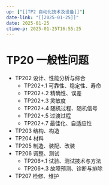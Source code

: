 ```yaml
---
up: ["[[TP2 自动化技术及设备]]"]
date-link: "[[2025-01-25]]"
date: 2025-01-25
ctime-p: 2025-01-25T16:55:25
---
```


# TP20 一般性问题

- TP202 设计、性能分析与综合
	- TP202+.1 可靠性、稳定性、寿命
	- TP202+.2 精确性、误差
	- TP202+.3 灵敏度
	- TP202+.4 随机过程、随机信号
	- TP202+.5 过渡过程
	- TP202+.7 最佳化、自适应性
- TP203 结构、构造
- TP204 材料
- TP205 制造、装配、改装
- TP206 调整、测试
	- TP206+.1 试验、测试技术与方法
	- TP206+.3 故障预测、诊断与排除
- TP207 检修、维护
